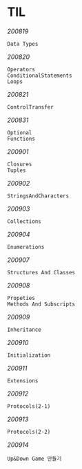 # TIL

*200819*

    Data Types

*200820*

    Operators
    ConditionalStatements
    Loops

*200821*

    ControlTransfer
    
*200831*

    Optional
    Functions

*200901*

    Closures
    Tuples

*200902*

    StringsAndCharacters

*200903*

    Collections

*200904*

    Enumerations


*200907*

    Structures And Classes
    
*200908*

    Propeties
    Methods And Subscripts

*200909*

    Inheritance

*200910*

    Initialization

*200911*

    Extensions

*200912*

    Protocols(2-1)
    
*200913*

    Protocols(2-2)
    
*200914*

    Up&Down Game 만들기
